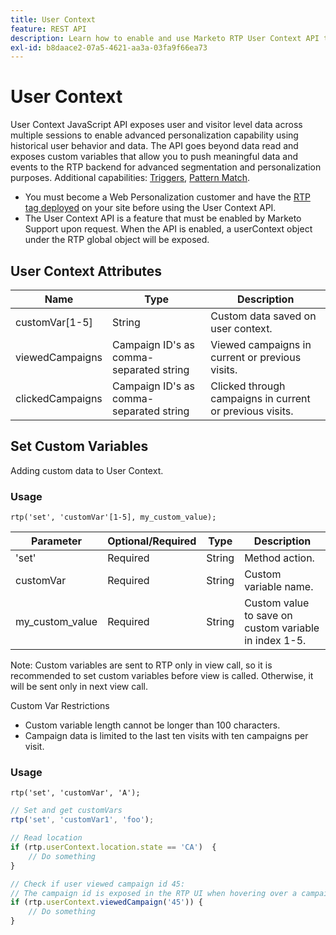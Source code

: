 ```yaml
---
title: User Context
feature: REST API
description: Learn how to enable and use Marketo RTP User Context API to set custom variables, read user data across visits, and track viewed and clicked campaigns.
exl-id: b8daace2-07a5-4621-aa3a-03fa9f66ea73
---
```

# User Context

User Context JavaScript API exposes user and visitor level data across multiple sessions to enable advanced personalization capability using historical user behavior and data. The API goes beyond data read and exposes custom variables that allow you to push meaningful data and events to the RTP backend for advanced segmentation and personalization purposes. Additional capabilities: [Triggers](../javascript-api/triggers.md), [Pattern Match](../javascript-api/pattern-match.md).

- You must become a Web Personalization customer and have the [RTP tag deployed](https://experienceleague.adobe.com/en/docs/marketo/using/product-docs/web-personalization/rtp-tag-implementation/deploy-the-rtp-javascript) on your site before using the User Context API.
- The User Context API is a feature that must be enabled by Marketo Support upon request. When the API is enabled, a userContext object under the RTP global object will be exposed.

## User Context Attributes

| Name             | Type  | Description   |
|------------------|-------------|------|
| customVar[1-5]   | String  | Custom data saved on user context.  |
| viewedCampaigns  | Campaign ID's as comma-separated string | Viewed campaigns in current or previous visits. |
| clickedCampaigns | Campaign ID's as comma-separated string | Clicked through campaigns in current or previous visits. |

## Set Custom Variables

Adding custom data to User Context.

### Usage

`rtp('set', 'customVar'[1-5], my_custom_value);`

| Parameter       | Optional/Required | Type   | Description            |
|-----------------|-------------------|--------|-----------------|
| 'set'           | Required          | String | Method action.     |
| customVar       | Required          | String | Custom variable name.   |
| my_custom_value | Required          | String | Custom value to save on custom variable in index 1-5. |

Note: Custom variables are sent to RTP only in view call, so it is recommended to set custom variables before view is called. Otherwise, it will be sent only in next view call.

Custom Var Restrictions

- Custom variable length cannot be longer than 100 characters.
- Campaign data is limited to the last ten visits with ten campaigns per visit.

### Usage

`rtp('set', 'customVar', 'A');`

```javascript
// Set and get customVars
rtp('set', 'customVar1', 'foo');

// Read location
if (rtp.userContext.location.state == 'CA')  {
    // Do something
}

// Check if user viewed campaign id 45:
// The campaign id is exposed in the RTP UI when hovering over a campaign name.
if (rtp.userContext.viewedCampaign('45')) {
    // Do something
}
```
